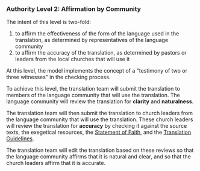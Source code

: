 
### Authority Level 2: Affirmation by Community

The intent of this level is two-fold:

1. to affirm the effectiveness of the form of the language used in the translation, as determined by representatives of the language community
2. to affirm the accuracy of the translation, as determined by pastors or leaders from the local churches that will use it

At this level, the model implements the concept of a "testimony of two or three witnesses" in the checking process.

To achieve this level, the translation team will submit the translation to members of the language community that will use the translation. The language community will review the translation for **clarity** and **naturalness**.

The translation team will then submit the translation to church leaders from the language community that will use the translation. These church leaders will review the translation for **accuracy** by checking it against the source texts, the exegetical resources, the [Statement of Faith](../../intro/statement-of-faith/01.md), and the [Translation Guidelines](../../intro/translation-guidelines/01.md).

The translation team will edit the translation based on these reviews so that the language community affirms that it is natural and clear, and so that the church leaders affirm that it is accurate.